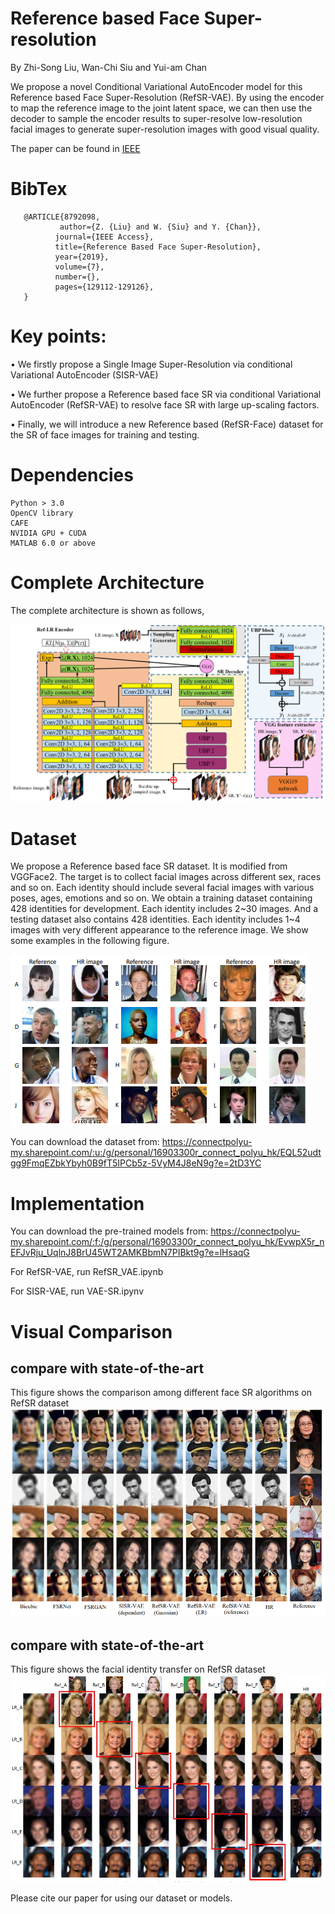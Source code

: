 # Reference based Face Super-resolution

By Zhi-Song Liu, Wan-Chi Siu and Yui-am Chan

We propose a novel Conditional Variational AutoEncoder model for this Reference based Face Super-Resolution (RefSR-VAE). By using the encoder to map the reference image to the joint latent space, we can then use the decoder to sample the encoder results to super-resolve low-resolution facial images to generate super-resolution images with good visual quality.

The paper can be found in [IEEE](https://ieeexplore.ieee.org/abstract/document/8792098)

# BibTex
       @ARTICLE{8792098,  
               author={Z. {Liu} and W. {Siu} and Y. {Chan}},  
              journal={IEEE Access},   
              title={Reference Based Face Super-Resolution},   
              year={2019},  
              volume={7},  
              number={},  
              pages={129112-129126},
       }
        
# Key points:

• We firstly propose a Single Image Super-Resolution via conditional Variational AutoEncoder (SISR-VAE) 

• We further propose a Reference based face SR via conditional Variational AutoEncoder (RefSR-VAE) to resolve face SR with large up-scaling factors. 

• Finally, we will introduce a new Reference based (RefSR-Face) dataset for the SR of face images for training and testing. 

# Dependencies
    Python > 3.0
    OpenCV library
    CAFE
    NVIDIA GPU + CUDA
    MATLAB 6.0 or above

# Complete Architecture
The complete architecture is shown as follows,

![structure](/figures/fig3.png)

# Dataset
We propose a Reference based face SR dataset. It is modified from VGGFace2. The target is to collect facial images across different sex, races and so on. Each identity should include several facial images with various poses, ages, emotions and so on. We obtain a training dataset containing 428 identities for development. Each identity includes 2\~30 images. And a testing dataset also contains 428 identities. Each identity includes 1\~4 images with very different appearance to the reference image. We show some examples in the following figure.

![sample](/figures/sample.PNG)

You can download the dataset from:
https://connectpolyu-my.sharepoint.com/:u:/g/personal/16903300r_connect_polyu_hk/EQL52udtgg9FmqEZbkYbyh0B9fT5IPCb5z-5VyM4J8eN9g?e=2tD3YC

# Implementation
You can download the pre-trained models from:
https://connectpolyu-my.sharepoint.com/:f:/g/personal/16903300r_connect_polyu_hk/EvwpX5r_nEFJvRju_UqlnJ8BrU45WT2AMKBbmN7PIBkt9g?e=lHsaqG


For RefSR-VAE, 
run RefSR_VAE.ipynb

For SISR-VAE,
run VAE-SR.ipynv

# Visual Comparison

## compare with state-of-the-art
This figure shows the comparison among different face SR algorithms on RefSR dataset
![figure1](/figures/compare_1.PNG)

## compare with state-of-the-art
This figure shows the facial identity transfer on RefSR dataset
![figure2](/figures/compare_2.PNG)

Please cite our paper for using our dataset or models.
